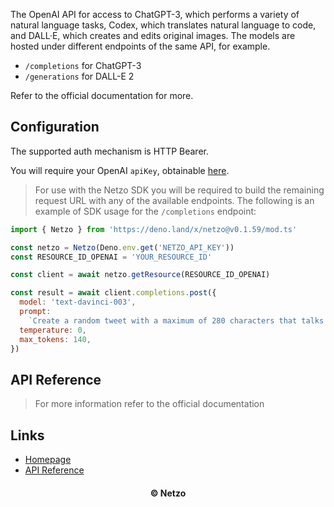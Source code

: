 The OpenAI API for access to ChatGPT-3, which performs a variety of natural
language tasks, Codex, which translates natural language to code, and DALL·E,
which creates and edits original images. The models are hosted under different
endpoints of the same API, for example.

- `/completions` for ChatGPT-3
- `/generations` for DALL-E 2

Refer to the official documentation for more.

## Configuration

The supported auth mechanism is HTTP Bearer.

You will require your OpenAI `apiKey`, obtainable
[here](https://beta.openai.com/account/api-keys).

> For use with the Netzo SDK you will be required to build the remaining request
> URL with any of the available endpoints. The following is an example of SDK
> usage for the `/completions` endpoint:

```js
import { Netzo } from 'https://deno.land/x/netzo@v0.1.59/mod.ts'

const netzo = Netzo(Deno.env.get('NETZO_API_KEY'))
const RESOURCE_ID_OPENAI = 'YOUR_RESOURCE_ID'

const client = await netzo.getResource(RESOURCE_ID_OPENAI)

const result = await client.completions.post({
  model: 'text-davinci-003',
  prompt:
    `Create a random tweet with a maximum of 280 characters that talks about cars and targets Formula1 enthsiasts`,
  temperature: 0,
  max_tokens: 140,
})
```

## API Reference

> For more information refer to the official documentation

## Links

- [Homepage](https://app.netzo.io/resources/resource-https-openai)
- [API Reference](https://beta.openai.com/docs/api-reference/introduction)

<div align="center">
  <h4>© Netzo</h4>
</div>
